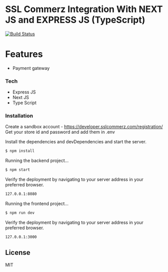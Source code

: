 # SSL Commerz Integration With NEXT JS and EXPRESS JS (TypeScript)

[![Build Status](https://travis-ci.org/joemccann/dillinger.svg?branch=master)](https://travis-ci.org/joemccann/dillinger)

# Features

  - Payment gateway
 
### Tech

* Express JS
* Next JS
* Type Script


### Installation

Create a sandbox account - https://developer.sslcommerz.com/registration/
Get your store id and password and add them in .env

Install the dependencies and devDependencies and start the server.
```sh
$ npm install
```
Running the backend project...

```sh
$ npm start
```
Verify the deployment by navigating to your server address in your preferred browser.

```sh
127.0.0.1:8080
```

Running the frontend project...

```sh
$ npm run dev
```
Verify the deployment by navigating to your server address in your preferred browser.

```sh
127.0.0.1:3000
```

License
----

MIT
